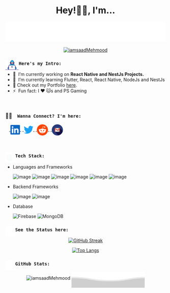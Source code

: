 <div align="center">
  <h1> Hey!👋🏻,  I'm...</h1>
  <p>
    <a href="https://saadmehmood.netlify.app/">
      <img src = "https://raw.githubusercontent.com/iamsaadMehmood/iamsaadMehmood/main/MyName.svg">
      <p align="middle"> <img src="https://komarev.com/ghpvc/?username=iamsaadMehmood&label=Profile%20views&color=db7093&style=plastic"   alt="iamsaadMehmood" /> </p>
    </a>
  </p>
</div>

### <img align="left" src="https://raw.githubusercontent.com/iamsaadMehmood/iamsaadMehmood/main/gifs/developer.gif" height="31px" /> `Here's my Intro:`
- 🔭 &nbsp;I’m currently working on <b>React Native and NestJs Projects.</b>
- 🌱 &nbsp;I’m currently learning Flutter, React, React Native, NodeJs and NestJs
- 🔖 Check out my Portfolio <a href ="https://saadmehmood.netlify.app/" target="_blank" >here</a>.
- ⚡ &nbsp;Fun fact: I :heart: :cat:s and PS Gaming
<br/>

### 🤝🏻 &ensp;  `Wanna Connect? I'm here:`

&nbsp;&nbsp;&nbsp;<a href="https://www.linkedin.com/in/saadmehmood09/">
  <img align="center" alt="LinkedIn" width="30px" src="https://raw.githubusercontent.com/iamsaadMehmood/iamsaadMehmood/main/assets/linkedin.svg" />
</a>
&nbsp;<a href="https://twitter.com/Real_WarriorEX">
  <img align="center" alt="Twitter" width="30px" src="https://raw.githubusercontent.com/iamsaadMehmood/iamsaadMehmood/main/assets/twitter.svg"/>
</a>
&nbsp;<a href="https://www.reddit.com/user/real_warriorex">
  <img align="center" alt="reddit" width="35px" src="https://raw.githubusercontent.com/iamsaadMehmood/iamsaadMehmood/main/assets/reddit.svg"/>
</a>
&nbsp;<a href="mailto:saad.mahmood.904@gmail.com">
  <img align="center" alt="gmail" width="35px" src="https://raw.githubusercontent.com/iamsaadMehmood/iamsaadMehmood/main/assets/gmail.svg"/>
</a>

<br /> 

<!-- Tech Stack -- Starts -->
### <img align="left" src="https://raw.githubusercontent.com/iamsaadMehmood/iamsaadMehmood/main/gifs/techStack.gif" height="31px"> `Tech Stack:`

- Languages and Frameworks

  ![image](https://img.shields.io/badge/React-000000?style=for-the-badge&logo=react&logoColor=blue)
  ![image](https://img.shields.io/badge/React_Native-000000?style=for-the-badge&logo=react&logoColor=blue)
  ![image](https://img.shields.io/badge/JavaScript-F7DF1E?style=for-the-badge&logo=javascript&logoColor=black)
  ![image](https://img.shields.io/badge/TypeScript-000000?style=for-the-badge&logo=typescript&logoColor=blue)
  ![image](https://img.shields.io/badge/Flutter-4285F4?style=for-the-badge&logo=Flutter&logoColor=white)
  ![image](https://img.shields.io/badge/Dart-00599C?style=for-the-badge&logo=dart&logoColor=white)

<!-- - Cloud and Hosting services

  ![image](https://img.shields.io/badge/Google_Cloud-4285F4?style=for-the-badge&logo=google-cloud&logoColor=white)
  ![image](https://img.shields.io/badge/netlify-000000?style=for-the-badge&logo=netlify&logoColor=31c9c9)
  <img alt="HEROKU" src="https://img.shields.io/badge/HEROKU%20-%23FF9900.svg?&style=for-the-badge&logo=heroku&logoColor=white"/> -->

- Backend Frameworks

  ![image](https://img.shields.io/badge/Nest.js-000000?style=for-the-badge&logo=nestjs&logoColor=red)
  ![image](https://img.shields.io/badge/Express.js-000000?style=for-the-badge&logo=express&logoColor=white)

- Database

  <img alt="Firebase" src ="https://img.shields.io/badge/Firebase-%2307405e.svg?&style=for-the-badge&logo=firebase&logoColor=white"/>
  <img alt="MongoDB" src ="https://img.shields.io/badge/MongoDB-4EA94B?style=for-the-badge&logo=mongodb&logoColor=white"/>

<!-- ## 👯 I’m open to collaborate on

- For doing projects related to **Building Apps**.
- Building **APIs for Apps**. -->

### <img align="left" src="https://raw.githubusercontent.com/iamsaadMehmood/iamsaadMehmood/main/gifs/graphUp.gif" height="31px"> `See the Status here:`

<div align="center">

[![GitHub Streak](http://github-readme-streak-stats.herokuapp.com?user=iamsaadMehmood&theme=vision-friendly-dark)](https://git.io/streak-stats)



[![Top Langs](https://github-readme-stats.vercel.app/api/top-langs/?username=iamsaadMehmood&layout=compact&theme=vision-friendly-dark)](https://github.com/iamsaadMehmood/github-readme-stats)
</div>

### <img align="left" src="https://raw.githubusercontent.com/iamsaadMehmood/iamsaadMehmood/main/gifs/graphUp.gif" height="31px"> `GitHub Stats:`

<p align="center"> <img src="https://github-readme-stats.vercel.app/api?username=iamsaadMehmood&show_icons=true&theme=vision-friendly-dark" alt="iamsaadMehmood" />


<a href="https://saadmehmood.netlify.app/">
  <img align="middle" src = "https://raw.githubusercontent.com/iamsaadMehmood/iamsaadMehmood/main/assets/bottomFooter.svg">
</a>
